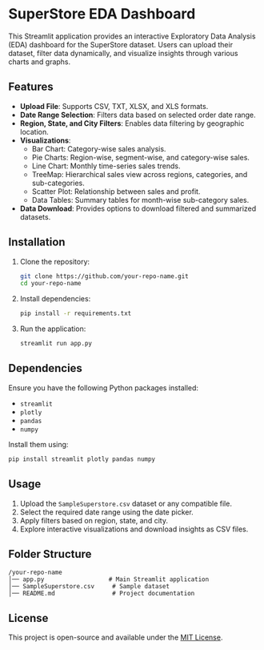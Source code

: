 # SuperStore EDA Dashboard

This Streamlit application provides an interactive Exploratory Data Analysis (EDA) dashboard for the SuperStore dataset. Users can upload their dataset, filter data dynamically, and visualize insights through various charts and graphs.

## Features
- **Upload File**: Supports CSV, TXT, XLSX, and XLS formats.
- **Date Range Selection**: Filters data based on selected order date range.
- **Region, State, and City Filters**: Enables data filtering by geographic location.
- **Visualizations**:
  - Bar Chart: Category-wise sales analysis.
  - Pie Charts: Region-wise, segment-wise, and category-wise sales.
  - Line Chart: Monthly time-series sales trends.
  - TreeMap: Hierarchical sales view across regions, categories, and sub-categories.
  - Scatter Plot: Relationship between sales and profit.
  - Data Tables: Summary tables for month-wise sub-category sales.
- **Data Download**: Provides options to download filtered and summarized datasets.

## Installation
1. Clone the repository:
   ```bash
   git clone https://github.com/your-repo-name.git
   cd your-repo-name
   ```
2. Install dependencies:
   ```bash
   pip install -r requirements.txt
   ```
3. Run the application:
   ```bash
   streamlit run app.py
   ```

## Dependencies
Ensure you have the following Python packages installed:
- `streamlit`
- `plotly`
- `pandas`
- `numpy`

Install them using:
```bash
pip install streamlit plotly pandas numpy
```

## Usage
1. Upload the `SampleSuperstore.csv` dataset or any compatible file.
2. Select the required date range using the date picker.
3. Apply filters based on region, state, and city.
4. Explore interactive visualizations and download insights as CSV files.

## Folder Structure
```
/your-repo-name
│── app.py                  # Main Streamlit application
│── SampleSuperstore.csv     # Sample dataset
│── README.md                # Project documentation
```

## License
This project is open-source and available under the [MIT License](LICENSE).


